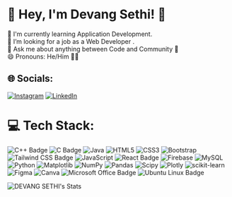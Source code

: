 # 💫 Hey, I'm Devang Sethi! 🐥
🌱 I'm currently learning Application Development. <br>🤔 I’m looking for a job as a Web Developer .<br>💬 Ask me about anything between Code and Community 💖<br>😄 Pronouns: He/Him 💁‍♂️


## 🌐 Socials:
[![Instagram](https://img.shields.io/badge/Instagram-%23E4405F.svg?logo=Instagram&logoColor=white)](https://instagram.com/sethidevang) [![LinkedIn](https://img.shields.io/badge/LinkedIn-%230077B5.svg?logo=linkedin&logoColor=white)](https://linkedin.com/in/devang-sethi-41b8b9259/) 

# 💻 Tech Stack:
![C++ Badge](https://img.shields.io/badge/C++-White?style=for-the-badge&logo=c%2B%2B&logoColor=white&color=264de4) ![C Badge](https://img.shields.io/badge/C-White?style=for-the-badge&logo=c&logoColor=white&color=264de4) ![Java](https://img.shields.io/badge/java-%23ED8B00.svg?style=for-the-badge&logo=java&logoColor=white) ![HTML5](https://img.shields.io/badge/html5-%23E34F26.svg?style=for-the-badge&logo=html5&logoColor=white) ![CSS3](https://img.shields.io/badge/css3-%231572B6.svg?style=for-the-badge&logo=css3&logoColor=white) ![Bootstrap](https://img.shields.io/badge/bootstrap-%23563D7C.svg?style=for-the-badge&logo=bootstrap&logoColor=white) ![Tailwind CSS Badge](https://img.shields.io/badge/Tailwind_CSS-White?style=for-the-badge&logo=tailwind-css&logoColor=white&color=38b2ac) ![JavaScript](https://img.shields.io/badge/javascript-%23323330.svg?style=for-the-badge&logo=javascript&logoColor=%23F7DF1E) ![React Badge](https://img.shields.io/badge/React-White?style=for-the-badge&logo=react&logoColor=white&color=61dafb)  ![Firebase](https://img.shields.io/badge/firebase-%23039BE5.svg?style=for-the-badge&logo=firebase) ![MySQL](https://img.shields.io/badge/mysql-%2300f.svg?style=for-the-badge&logo=mysql&logoColor=white) ![Python](https://img.shields.io/badge/Python-White?style=for-the-badge&logo=python&logoColor=yellow&color=blue) ![Matplotlib](https://img.shields.io/badge/Matplotlib-%23ffffff.svg?style=for-the-badge&logo=Matplotlib&logoColor=black) ![NumPy](https://img.shields.io/badge/numpy-%23013243.svg?style=for-the-badge&logo=numpy&logoColor=white) ![Pandas](https://img.shields.io/badge/pandas-%23150458.svg?style=for-the-badge&logo=pandas&logoColor=white) ![Scipy](https://img.shields.io/badge/SciPy-%230C55A5.svg?style=for-the-badge&logo=scipy&logoColor=%white) ![Plotly](https://img.shields.io/badge/Plotly-%233F4F75.svg?style=for-the-badge&logo=plotly&logoColor=white) ![scikit-learn](https://img.shields.io/badge/scikit--learn-%23F7931E.svg?style=for-the-badge&logo=scikit-learn&logoColor=white) ![Figma](https://img.shields.io/badge/figma-%23F24E1E.svg?style=for-the-badge&logo=figma&logoColor=white) ![Canva](https://img.shields.io/badge/Canva-%2300C4CC.svg?style=for-the-badge&logo=Canva&logoColor=white) ![Microsoft Office Badge](https://img.shields.io/badge/Microsoft_Office-White?style=for-the-badge&logo=microsoft-office&logoColor=white&color=2b579a) ![Ubuntu Linux Badge](https://img.shields.io/badge/Ubuntu-White?style=for-the-badge&logo=ubuntu&logoColor=white&color=e95420)




 ![DEVANG SETHI's Stats](https://github-readme-stats.vercel.app/api?username=sethidevang&theme=vue-dark&show_icons=true&hide_border=true&count_private=true)
 <br/>






<!--
### Hi there 👋


**sethidevang/sethidevang** is a ✨ _special_ ✨ repository because its `README.md` (this file) appears on your GitHub profile.

Here are some ideas to get you started:

- 🔭 I’m currently working on ...
- 🌱 I’m currently learning ...
- 👯 I’m looking to collaborate on ...
- 🤔 I’m looking for help with ...
- 💬 Ask me about ...
- 📫 How to reach me: ...
- 😄 Pronouns: ...
- ⚡ Fun fact: ...
-->
